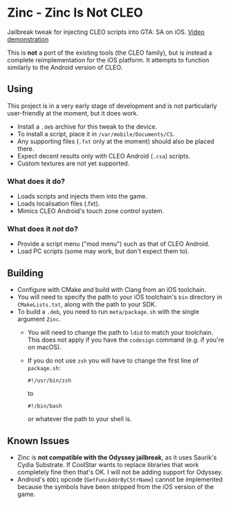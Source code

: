 # Zinc - Zinc Is Not CLEO

Jailbreak tweak for injecting CLEO scripts into GTA: SA on
iOS. [Video demonstration](https://www.youtube.com/watch?v=6FTkOEV7qnw)

This is **not** a port of the existing tools (the CLEO family), but is instead a complete reimplementation for the iOS
platform. It attempts to function similarly to the Android version of CLEO.

## Using

This project is in a very early stage of development and is not particularly user-friendly at the moment, but it does
work.

* Install a `.deb` archive for this tweak to the device.
* To install a script, place it in `/var/mobile/Documents/CS`.
* Any supporting files (`.fxt` only at the moment) should also be placed there.
* Expect decent results only with CLEO Android (`.csa`) scripts.
* Custom textures are not yet supported.

### What does it do?

* Loads scripts and injects them into the game.
* Loads localisation files (.fxt).
* Mimics CLEO Android's touch zone control system.

### What does it *not* do?

* Provide a script menu ("mod menu") such as that of CLEO Android.
* Load PC scripts (some may work, but don't expect them to).

## Building

* Configure with CMake and build with Clang from an iOS toolchain.
* You will need to specify the path to your iOS toolchain's `bin` directory in `CMakeLists.txt`, along with the path to
  your SDK.
* To build a `.deb`, you need to run `meta/package.sh` with the single argument `Zinc`.
    * You will need to change the path to `ldid` to match your toolchain. This does not apply if you have the `codesign`
      command (e.g. if you're on macOS).
    * If you do not use `zsh` you will have to change the first line of `package.sh`:

        ```shell
        #!/usr/bin/zsh
        ```
      to
        ```shell
        #!/bin/bash
        ```
      or whatever the path to your shell is.

## Known Issues

* Zinc is **not compatible with the Odyssey jailbreak**, as it uses Saurik's Cydia Substrate. If CoolStar wants to
  replace libraries that work completely fine then that's OK. I will not be adding support for Odyssey.
* Android's `0DD1` opcode (`GetFuncAddrByCStrName`) cannot be implemented because the symbols have been stripped from
  the iOS version of the game.